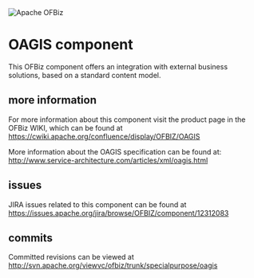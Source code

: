 <img src="http://ofbiz.apache.org/images/logo.png" alt="Apache OFBiz" />

# OAGIS component
This OFBiz component offers an integration with external business solutions, based on a standard content model.

## more information
For more information about this component visit the product page in the OFBiz WIKI, 
which can be found at https://cwiki.apache.org/confluence/display/OFBIZ/OAGIS

More information about the OAGIS specification can be found at: http://www.service-architecture.com/articles/xml/oagis.html

## issues
JIRA issues related to this component can be found at https://issues.apache.org/jira/browse/OFBIZ/component/12312083

## commits
Committed revisions can be viewed at http://svn.apache.org/viewvc/ofbiz/trunk/specialpurpose/oagis